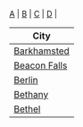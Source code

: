 
[A](./A.md) |
[B](./B.md) |
[C](./C.md) | 
[D](./D.md) |

| City |
| --- |
| [Barkhamsted](https://citystrides.com/users/43318/cities/187951) |
| [Beacon Falls](https://citystrides.com/users/43318/cities/187933) |
| [Berlin](https://citystrides.com/users/43318/cities/187814) |
| [Bethany](https://citystrides.com/users/43318/cities/187934) |
| [Bethel](https://citystrides.com/users/43318/cities/187947) |

